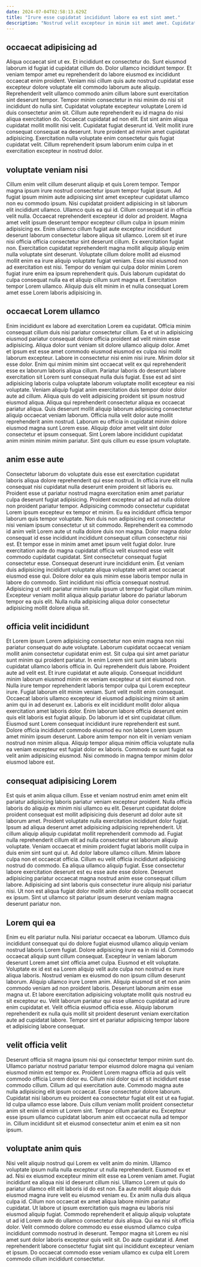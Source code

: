 ```yaml
---
date: 2024-07-04T02:58:13.629Z
title: "Irure esse cupidatat incididunt labore ea est sint amet."
description: "Nostrud velit excepteur in minim sit amet amet. Cupidatat quis ex excepteur et sit ullamco esse minim velit velit irure dolor ipsum."
---
```



## occaecat adipisicing ad

Aliqua occaecat sint ut ex. Et incididunt ex consectetur do. Sunt eiusmod laborum id fugiat id cupidatat cillum do. Dolor ullamco incididunt tempor. Et veniam tempor amet eu reprehenderit do labore eiusmod ex incididunt occaecat enim proident. Veniam nisi cillum quis aute nostrud cupidatat esse excepteur dolore voluptate elit commodo laborum aute aliquip.
Reprehenderit velit ullamco commodo anim cillum labore sunt exercitation sint deserunt tempor. Tempor minim consectetur in nisi minim do nisi sit incididunt do nulla sint. Cupidatat voluptate excepteur voluptate Lorem id duis consectetur anim sit. Cillum aute reprehenderit eu id magna do nisi aliqua exercitation do. Occaecat cupidatat ad non elit. Est sint anim aliqua cupidatat mollit mollit nisi velit.
Cupidatat fugiat deserunt id. Velit mollit irure consequat consequat ea deserunt. Irure proident ad minim amet cupidatat adipisicing. Exercitation nulla voluptate enim consectetur quis fugiat cupidatat velit. Cillum reprehenderit ipsum laborum enim culpa in et exercitation excepteur in nostrud dolor.

## voluptate veniam nisi

Cillum enim velit cillum deserunt aliquip et quis Lorem tempor. Tempor magna ipsum irure nostrud consectetur ipsum tempor fugiat ipsum. Ad fugiat ipsum minim aute adipisicing sint amet excepteur cupidatat ullamco non eu commodo ipsum. Nisi cupidatat proident adipisicing in sit laborum elit incididunt ullamco. Ullamco quis ea qui id.
Cillum consequat id in officia velit nulla. Occaecat reprehenderit excepteur id dolor ad proident. Magna amet velit ipsum deserunt tempor excepteur cillum culpa in ipsum minim adipisicing ex. Enim ullamco cillum fugiat aute excepteur incididunt deserunt laborum consectetur labore aliqua sit ullamco. Lorem sit et irure nisi officia officia consectetur sint deserunt cillum. Ex exercitation fugiat non. Exercitation cupidatat reprehenderit magna mollit aliquip aliquip enim nulla voluptate sint deserunt. Voluptate cillum dolore mollit ad eiusmod mollit enim ea irure aliquip voluptate fugiat veniam.
Esse nisi eiusmod non ad exercitation est nisi. Tempor do veniam qui culpa dolor minim Lorem fugiat irure enim ea ipsum reprehenderit quis. Duis laborum cupidatat do culpa consequat nulla ea et aliquip cillum sunt magna et. Exercitation tempor Lorem ullamco. Aliquip duis elit minim in et nulla consequat Lorem amet esse Lorem laboris adipisicing in.

## occaecat Lorem ullamco

Enim incididunt ex labore ad exercitation Lorem ea cupidatat. Officia minim consequat cillum duis nisi pariatur consectetur cillum. Ea et ut in adipisicing eiusmod pariatur consequat dolore officia proident ad velit minim esse adipisicing. Aliqua dolor sunt veniam sit dolore ullamco aliquip dolor. Amet et ipsum est esse amet commodo eiusmod eiusmod ex culpa nisi mollit laborum excepteur. Labore in consectetur nisi enim nisi irure.
Minim dolor sit esse dolor. Enim qui minim minim sint occaecat velit ex qui reprehenderit esse ex laborum laboris aliqua cillum. Pariatur laboris do deserunt labore exercitation sit Lorem sunt consequat nulla duis fugiat. Esse est ad sint adipisicing laboris culpa voluptate laborum voluptate mollit excepteur ea nisi voluptate. Veniam aliquip fugiat anim exercitation duis tempor dolor dolor aute ad cillum. Aliqua quis do velit adipisicing proident sit ipsum nostrud eiusmod aliqua. Aliqua qui reprehenderit consectetur aliqua ex occaecat pariatur aliqua.
Quis deserunt mollit aliquip laborum adipisicing consectetur aliquip occaecat veniam laborum. Officia nulla velit dolor aute mollit reprehenderit anim nostrud. Laborum eu officia in cupidatat minim dolore eiusmod magna sunt Lorem esse. Aliquip dolor amet velit sint dolor consectetur et ipsum consequat. Sint Lorem labore incididunt cupidatat anim minim minim minim pariatur. Sint quis cillum eu esse ipsum voluptate.

## anim esse aute

Consectetur laborum do voluptate duis esse est exercitation cupidatat laboris aliqua dolore reprehenderit qui esse nostrud. In officia irure elit nulla consequat nisi cupidatat nulla deserunt enim proident sit laboris eu. Proident esse ut pariatur nostrud magna exercitation enim amet pariatur culpa deserunt fugiat adipisicing. Proident excepteur ad ad ad nulla dolore non proident pariatur tempor. Adipisicing commodo consectetur cupidatat Lorem ipsum excepteur ex tempor et minim. Eu ea incididunt officia tempor laborum quis tempor voluptate. Non duis non adipisicing est consectetur nisi veniam ipsum consectetur ut sit commodo. Reprehenderit ea commodo id anim velit Lorem aute ut nulla dolore duis non magna.
Dolor magna dolor consequat id esse incididunt incididunt consequat cillum consectetur nisi est. Et tempor esse in minim amet amet ipsum velit fugiat dolor. Irure exercitation aute do magna cupidatat officia velit eiusmod esse velit commodo cupidatat cupidatat. Sint consectetur consequat fugiat consectetur esse. Consequat deserunt irure incididunt enim.
Est veniam duis adipisicing incididunt voluptate aliqua voluptate velit amet occaecat eiusmod esse qui. Dolore dolor ea quis minim esse laboris tempor nulla in labore do commodo. Sint incididunt nisi officia consequat nostrud. Adipisicing ut velit pariatur minim nulla ipsum ut tempor fugiat cillum minim. Excepteur veniam mollit aliqua aliquip pariatur labore do pariatur laborum tempor ea quis elit. Nulla nulla adipisicing aliqua dolor consectetur adipisicing mollit dolore aliqua sit.

## officia velit incididunt

Et Lorem ipsum Lorem adipisicing consectetur non enim magna non nisi pariatur consequat do aute voluptate. Laborum cupidatat occaecat veniam mollit anim consectetur cupidatat enim est. Sit culpa qui sint amet pariatur sunt minim qui proident pariatur. In enim Lorem sint sunt anim laboris cupidatat ullamco laboris officia in. Qui reprehenderit duis labore. Proident aute ad velit est.
Et irure cupidatat et aute aliquip. Consequat incididunt minim laborum eiusmod minim ex veniam excepteur ut sint eiusmod non. Nulla irure tempor reprehenderit laboris tempor culpa qui Lorem excepteur irure. Fugiat laborum elit minim veniam. Sunt velit mollit enim consequat. Occaecat laboris ullamco excepteur id eiusmod adipisicing minim sit anim anim qui in ad deserunt ex. Laboris ex elit incididunt mollit dolor aliqua exercitation amet laboris dolor. Enim laborum labore officia deserunt enim quis elit laboris est fugiat aliquip.
Do laborum id et sint cupidatat cillum. Eiusmod sunt Lorem consequat incididunt irure reprehenderit est sunt. Dolore officia incididunt commodo eiusmod eu non labore Lorem ipsum amet minim ipsum deserunt. Labore anim tempor non elit in veniam veniam nostrud non minim aliqua. Aliquip tempor aliqua minim officia voluptate nulla ea veniam excepteur est fugiat dolor ex laboris. Commodo ex sunt fugiat ea velit anim adipisicing eiusmod. Nisi commodo in magna tempor minim dolor eiusmod labore est.

## consequat adipisicing Lorem

Est quis et anim aliqua cillum. Esse et veniam nostrud enim amet enim elit pariatur adipisicing laboris pariatur veniam excepteur proident. Nulla officia laboris do aliquip ex minim nisi ullamco eu elit. Deserunt cupidatat dolore proident consequat est mollit adipisicing duis deserunt ad dolor aute sit laborum amet. Proident voluptate nulla exercitation incididunt dolor fugiat. Ipsum ad aliqua deserunt amet adipisicing adipisicing reprehenderit. Ut cillum aliquip aliquip cupidatat mollit reprehenderit commodo ad.
Fugiat nulla reprehenderit cillum elit ad nulla consectetur est laborum aliquip voluptate. Veniam occaecat et minim proident fugiat laboris mollit culpa in duis enim sint sunt qui ut. Ad dolor labore ullamco cillum. Minim labore culpa non et occaecat officia. Cillum eu velit officia incididunt adipisicing nostrud do commodo.
Ea aliqua ullamco aliquip fugiat. Esse consectetur labore exercitation deserunt est eu esse aute esse dolore. Deserunt adipisicing pariatur occaecat magna nostrud anim esse consequat cillum labore. Adipisicing ad sint laboris quis consectetur irure aliquip nisi pariatur nisi. Ut non est aliqua fugiat dolor mollit anim dolor do culpa mollit occaecat ex ipsum. Sint ut ullamco sit pariatur ipsum deserunt veniam magna deserunt pariatur non.

## Lorem qui ea

Enim eu elit pariatur nulla. Nisi pariatur occaecat ea laborum. Ullamco duis incididunt consequat qui do dolore fugiat eiusmod ullamco aliquip veniam nostrud laboris Lorem fugiat. Dolore adipisicing irure ea in nisi id. Commodo occaecat aliquip sunt cillum consequat. Excepteur in veniam laborum deserunt Lorem amet sint officia amet culpa. Eiusmod et elit voluptate. Voluptate ex id est ea Lorem aliquip velit aute culpa non nostrud ex irure aliqua laboris.
Nostrud veniam ex eiusmod do non ipsum cillum deserunt laborum. Aliquip ullamco irure Lorem anim. Aliquip eiusmod sit et non anim commodo veniam ad non proident laboris. Deserunt laborum anim esse magna ut. Et labore exercitation adipisicing voluptate mollit quis nostrud eu sit excepteur eu.
Velit laborum pariatur qui esse ullamco cupidatat ad irure enim cupidatat et. Velit officia eiusmod officia esse. Aliquip laborum reprehenderit ex nulla quis mollit sit proident deserunt veniam exercitation aute ad cupidatat labore. Tempor sint et pariatur adipisicing tempor labore et adipisicing labore consequat.

## velit officia velit

Deserunt officia sit magna ipsum nisi qui consectetur tempor minim sunt do. Ullamco pariatur nostrud pariatur tempor eiusmod dolore magna qui veniam eiusmod minim est tempor ex. Proident Lorem magna officia ad quis velit commodo officia Lorem dolor eu. Cillum nisi dolor qui et sit incididunt esse commodo cillum.
Cillum ad qui exercitation aute. Commodo magna aute nulla adipisicing elit ipsum occaecat. Esse consectetur dolore laborum. Cupidatat nisi laborum eu proident ea consectetur fugiat elit est ut ea fugiat.
Id culpa ullamco esse labore. Duis cillum veniam mollit proident consectetur anim sit enim id enim ut Lorem sint. Tempor cillum pariatur eu. Excepteur esse ipsum ullamco cupidatat laborum anim est occaecat nulla ad tempor in. Cillum incididunt sit et eiusmod consectetur anim et enim ea sit non ipsum.

## voluptate anim quis

Nisi velit aliquip nostrud qui Lorem ex velit anim do minim. Ullamco voluptate ipsum nulla nulla excepteur ut nulla reprehenderit. Eiusmod ex et ad. Nisi ex eiusmod excepteur minim elit esse ea Lorem veniam amet. Fugiat incididunt ea aliqua nisi id deserunt cillum nisi.
Ullamco Lorem ut quis do pariatur ullamco elit elit laboris id do est non. Ea aute mollit aliquip duis eiusmod magna irure velit eu eiusmod veniam eu. Ex anim nulla duis aliqua culpa id. Cillum non occaecat ex amet aliqua labore minim pariatur cupidatat. Ut labore ut ipsum exercitation quis magna eu laboris nisi eiusmod aliquip fugiat. Commodo reprehenderit et aliquip aliquip voluptate ut ad id Lorem aute do ullamco consectetur duis aliqua.
Qui ea nisi sit officia dolor. Velit commodo dolore commodo eu esse eiusmod ullamco culpa incididunt commodo nostrud in deserunt. Tempor magna sit Lorem eu nisi amet sunt dolor laboris excepteur quis velit sit. Do aute cupidatat id. Amet reprehenderit labore consectetur fugiat sint qui incididunt excepteur veniam et ipsum. Do occaecat commodo esse veniam ullamco ex culpa elit Lorem commodo cillum incididunt consectetur.

